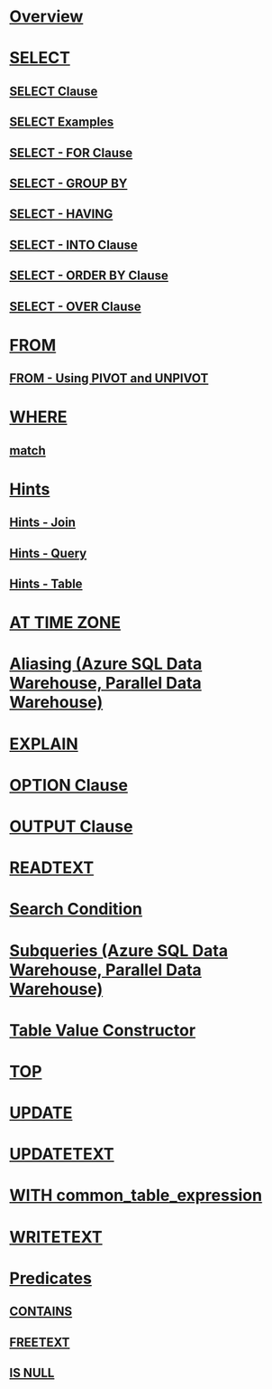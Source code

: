 # [Overview](queries.md)  
# [SELECT](select-transact-sql.md)  
## [SELECT Clause](select-clause-transact-sql.md)  
## [SELECT Examples](select-examples-transact-sql.md)  
## [SELECT - FOR Clause](select-for-clause-transact-sql.md)  
## [SELECT - GROUP BY](select-group-by-transact-sql.md)  
## [SELECT - HAVING](select-having-transact-sql.md)  
## [SELECT - INTO Clause](select-into-clause-transact-sql.md)  
## [SELECT - ORDER BY Clause](select-order-by-clause-transact-sql.md)  
## [SELECT - OVER Clause](select-over-clause-transact-sql.md)  
# [FROM](from-transact-sql.md)  
## [FROM - Using PIVOT and UNPIVOT](from-using-pivot-and-unpivot.md)  
# [WHERE](where-transact-sql.md)  
## [match](match-transact-sql.md)  
# [Hints](hints-transact-sql.md)  
## [Hints - Join](hints-transact-sql-join.md)  
## [Hints - Query](hints-transact-sql-query.md)  
## [Hints - Table](hints-transact-sql-table.md)  
# [AT TIME ZONE](at-time-zone-transact-sql.md)  
# [Aliasing (Azure SQL Data Warehouse, Parallel Data Warehouse)](aliasing-azure-sql-data-warehouse-parallel-data-warehouse.md)  
# [EXPLAIN](explain-transact-sql.md)  
# [OPTION Clause](option-clause-transact-sql.md)  
# [OUTPUT Clause](output-clause-transact-sql.md)  
# [READTEXT](readtext-transact-sql.md)  
# [Search Condition](search-condition-transact-sql.md)  
# [Subqueries (Azure SQL Data Warehouse, Parallel Data Warehouse)](subqueries-azure-sql-data-warehouse-parallel-data-warehouse.md)  
# [Table Value Constructor](table-value-constructor-transact-sql.md)  
# [TOP](top-transact-sql.md)  
# [UPDATE](update-transact-sql.md)  
# [UPDATETEXT](updatetext-transact-sql.md)  
# [WITH common_table_expression](with-common-table-expression-transact-sql.md)  
# [WRITETEXT](writetext-transact-sql.md)  
# [Predicates](predicates.md)  
## [CONTAINS](contains-transact-sql.md)  
## [FREETEXT](freetext-transact-sql.md)  
## [IS NULL](is-null-transact-sql.md)  
